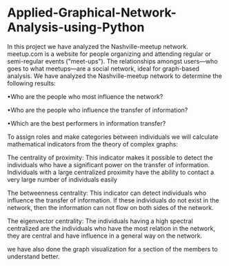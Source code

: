 # Applied-Graphical-Network-Analysis-using-Python
In this project we have analyzed the Nashville-meetup network.
meetup.com is a website for people organizing and attending regular or semi-regular events ("meet-ups"). The relationships amongst users—who goes to what meetups—are a social network, ideal for graph-based analysis.
We have analyzed the Nashville-meetup network to determine the following results:

•Who are the people who most influence the network?

•Who are the people who influence the transfer of information?

•Which are the best performers in information transfer?

To assign roles and make categories between individuals we will calculate mathematical indicators from the theory of complex graphs:

The centrality of proximity: This indicator makes it possible to detect the individuals who have a significant power on the transfer of information. Individuals with a large centralized proximity have the ability to contact a very large number of individuals easily

The betweenness centrality: This indicator can detect individuals who influence the transfer of information. If these individuals do not exist in the network, then the information can not flow on both sides of the network.

The eigenvector centrality: The individuals having a high spectral centralized are the individuals who have the most relation in the network, they are central and have influence in a general way on the network.

we have also done the graph visualization for a section of the members to understand better.
